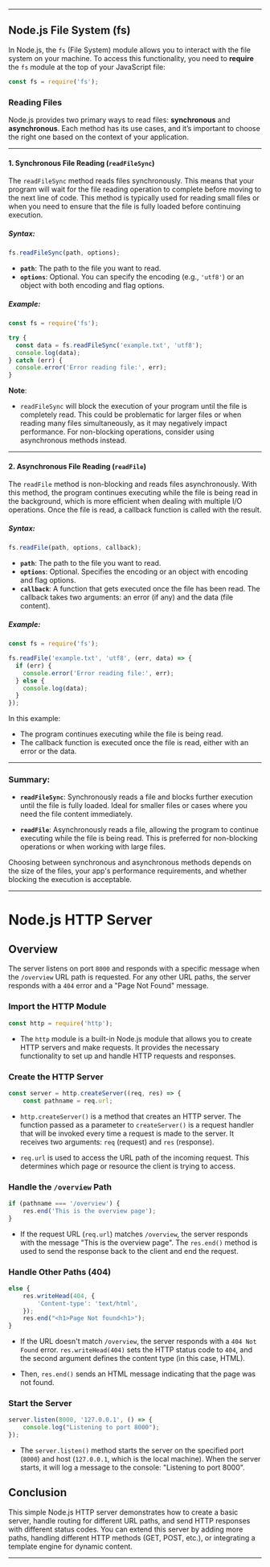 

---

## Node.js File System (fs)

In Node.js, the `fs` (File System) module allows you to interact with the file system on your machine. To access this functionality, you need to **require** the `fs` module at the top of your JavaScript file:

```js
const fs = require('fs');
```

### Reading Files

Node.js provides two primary ways to read files: **synchronous** and **asynchronous**. Each method has its use cases, and it’s important to choose the right one based on the context of your application.

---

#### 1. **Synchronous File Reading** (`readFileSync`)

The `readFileSync` method reads files synchronously. This means that your program will wait for the file reading operation to complete before moving to the next line of code. This method is typically used for reading small files or when you need to ensure that the file is fully loaded before continuing execution.

##### Syntax:
```js
fs.readFileSync(path, options);
```

- **`path`**: The path to the file you want to read.
- **`options`**: Optional. You can specify the encoding (e.g., `'utf8'`) or an object with both encoding and flag options.

##### Example:

```js
const fs = require('fs');

try {
  const data = fs.readFileSync('example.txt', 'utf8');
  console.log(data);
} catch (err) {
  console.error('Error reading file:', err);
}
```

**Note**: 
- `readFileSync` will block the execution of your program until the file is completely read. This could be problematic for larger files or when reading many files simultaneously, as it may negatively impact performance. For non-blocking operations, consider using asynchronous methods instead.

---

#### 2. **Asynchronous File Reading** (`readFile`)

The `readFile` method is non-blocking and reads files asynchronously. With this method, the program continues executing while the file is being read in the background, which is more efficient when dealing with multiple I/O operations. Once the file is read, a callback function is called with the result.

##### Syntax:
```js
fs.readFile(path, options, callback);
```

- **`path`**: The path to the file you want to read.
- **`options`**: Optional. Specifies the encoding or an object with encoding and flag options.
- **`callback`**: A function that gets executed once the file has been read. The callback takes two arguments: an error (if any) and the data (file content).

##### Example:

```js
const fs = require('fs');

fs.readFile('example.txt', 'utf8', (err, data) => {
  if (err) {
    console.error('Error reading file:', err);
  } else {
    console.log(data);
  }
});
```

In this example:
- The program continues executing while the file is being read.
- The callback function is executed once the file is read, either with an error or the data.

---

### Summary:

- **`readFileSync`**: Synchronously reads a file and blocks further execution until the file is fully loaded. Ideal for smaller files or cases where you need the file content immediately.
  
- **`readFile`**: Asynchronously reads a file, allowing the program to continue executing while the file is being read. This is preferred for non-blocking operations or when working with large files.

Choosing between synchronous and asynchronous methods depends on the size of the files, your app's performance requirements, and whether blocking the execution is acceptable.

---

# Node.js HTTP Server

## Overview

The server listens on port `8000` and responds with a specific message when the `/overview` URL path is requested. For any other URL paths, the server responds with a `404` error and a "Page Not Found" message.

### Import the HTTP Module

```js
const http = require('http');
```

- The `http` module is a built-in Node.js module that allows you to create HTTP servers and make requests. It provides the necessary functionality to set up and handle HTTP requests and responses.

### Create the HTTP Server

```js
const server = http.createServer((req, res) => {
    const pathname = req.url;
```

- `http.createServer()` is a method that creates an HTTP server. The function passed as a parameter to `createServer()` is a request handler that will be invoked every time a request is made to the server. It receives two arguments: `req` (request) and `res` (response).

- `req.url` is used to access the URL path of the incoming request. This determines which page or resource the client is trying to access.

### Handle the `/overview` Path

```js
if (pathname === '/overview') {
    res.end('This is the overview page');
}
```

- If the request URL (`req.url`) matches `/overview`, the server responds with the message "This is the overview page". The `res.end()` method is used to send the response back to the client and end the request.

### Handle Other Paths (404)

```js
else {
    res.writeHead(404, {
        'Content-type': 'text/html',
    });
    res.end("<h1>Page Not found<h1>");
}
```

- If the URL doesn't match `/overview`, the server responds with a `404 Not Found` error. `res.writeHead(404)` sets the HTTP status code to `404`, and the second argument defines the content type (in this case, HTML).
  
- Then, `res.end()` sends an HTML message indicating that the page was not found.

### Start the Server

```js
server.listen(8000, '127.0.0.1', () => {
    console.log("Listening to port 8000");
});
```

- The `server.listen()` method starts the server on the specified port (`8000`) and host (`127.0.0.1`, which is the local machine). When the server starts, it will log a message to the console: "Listening to port 8000".

## Conclusion

This simple Node.js HTTP server demonstrates how to create a basic server, handle routing for different URL paths, and send HTTP responses with different status codes. You can extend this server by adding more paths, handling different HTTP methods (GET, POST, etc.), or integrating a template engine for dynamic content.

---


